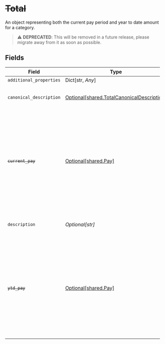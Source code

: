 # ~~Total~~

An object representing both the current pay period and year to date amount for a category.

> :warning: **DEPRECATED**: This will be removed in a future release, please migrate away from it as soon as possible.


## Fields

| Field                                                                                                                                                              | Type                                                                                                                                                               | Required                                                                                                                                                           | Description                                                                                                                                                        |
| ------------------------------------------------------------------------------------------------------------------------------------------------------------------ | ------------------------------------------------------------------------------------------------------------------------------------------------------------------ | ------------------------------------------------------------------------------------------------------------------------------------------------------------------ | ------------------------------------------------------------------------------------------------------------------------------------------------------------------ |
| `additional_properties`                                                                                                                                            | Dict[str, *Any*]                                                                                                                                                   | :heavy_minus_sign:                                                                                                                                                 | N/A                                                                                                                                                                |
| `canonical_description`                                                                                                                                            | [Optional[shared.TotalCanonicalDescription]](../../models/shared/totalcanonicaldescription.md)                                                                     | :heavy_minus_sign:                                                                                                                                                 | Commonly used term to describe the line item.                                                                                                                      |
| ~~`current_pay`~~                                                                                                                                                  | [Optional[shared.Pay]](../../models/shared/pay.md)                                                                                                                 | :heavy_minus_sign:                                                                                                                                                 | : warning: ** DEPRECATED **: This will be removed in a future release, please migrate away from it as soon as possible.<br/><br/>An object representing a monetary amount. |
| `description`                                                                                                                                                      | *Optional[str]*                                                                                                                                                    | :heavy_minus_sign:                                                                                                                                                 | Text of the line item as printed on the paystub.                                                                                                                   |
| ~~`ytd_pay`~~                                                                                                                                                      | [Optional[shared.Pay]](../../models/shared/pay.md)                                                                                                                 | :heavy_minus_sign:                                                                                                                                                 | : warning: ** DEPRECATED **: This will be removed in a future release, please migrate away from it as soon as possible.<br/><br/>An object representing a monetary amount. |